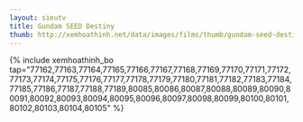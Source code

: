 ```yaml
---
layout: sieutv
title: Gundam SEED Destiny
thumb: http://xemhoathinh.net/data/images/films/thumb/gundam-seed-destiny-gundam-seed-destiny-2012.jpg
---
```

{% include xemhoathinh_bo tap="77162,77163,77164,77165,77166,77167,77168,77169,77170,77171,77172,77173,77174,77175,77176,77177,77178,77179,77180,77181,77182,77183,77184,77185,77186,77187,77188,77189,80085,80086,80087,80088,80089,80090,80091,80092,80093,80094,80095,80096,80097,80098,80099,80100,80101,80102,80103,80104,80105" %} 
